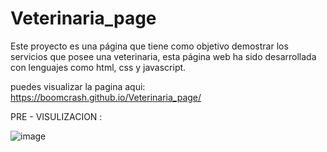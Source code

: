 # Veterinaria_page
Este proyecto es una página que tiene como objetivo demostrar los servicios que posee una veterinaria, esta página web ha sido desarrollada con lenguajes como html, css y javascript.


puedes visualizar la pagina aqui: https://boomcrash.github.io/Veterinaria_page/


PRE - VISULIZACION  :

![image](https://user-images.githubusercontent.com/64045193/182498630-8eb733fb-0a07-4d66-8159-9ea566857eb6.png)
